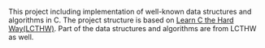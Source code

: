 This project including implementation of well-known data structures and algorithms in C. 
The project structure is based on [Learn C the Hard Way(LCTHW)](http://c.learncodethehardway.org/book/).
Part of the data structures and algorithms are from LCTHW as well. 
